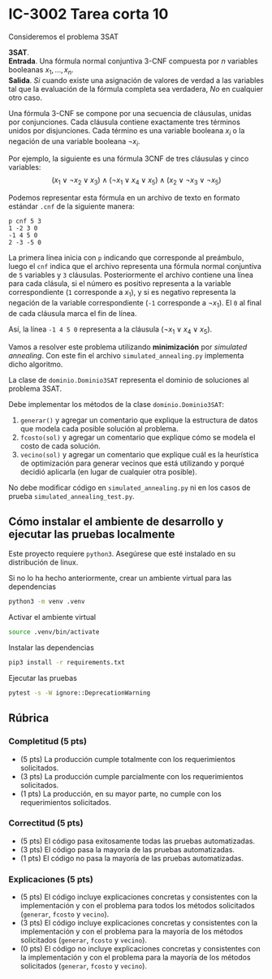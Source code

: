 # IC-3002 Tarea corta 10

Consideremos el problema 3SAT

**3SAT**.  
  **Entrada**. Una fórmula normal conjuntiva 3-CNF compuesta por $n$ variables booleanas $x_1,\dots,x_n$.  
  **Salida**. ${Si}$ cuando existe una asignación de valores de verdad a las variables tal que la evaluación de la fórmula completa sea verdadera, ${No}$ en cualquier otro caso.  

Una fórmula 3-CNF se compone por una secuencia de cláusulas, unidas por conjunciones. Cada cláusula contiene exactamente tres términos unidos por disjunciones. Cada término es una variable booleana $x_i$ o la negación de una variable booleana $\lnot x_i$.  

Por ejemplo, la siguiente es una fórmula 3CNF de tres cláusulas y cinco variables:
$$
(x_1 \lor \lnot x_2 \lor x_3​) \land (\lnot x_1 \lor x_4 \lor x_5​) \land (x_2 \lor \lnot x_3 \lor \lnot x_5​)
$$

Podemos representar esta fórmula en un archivo de texto en formato estándar `.cnf` de la siguiente manera:

```
p cnf 5 3
1 -2 3 0
-1 4 5 0
2 -3 -5 0
```

La primera línea inicia con `p` indicando que corresponde al preámbulo, luego el `cnf` indica que el archivo representa una fórmula normal conjuntiva de `5` variables y `3` cláusulas. Posteriormente el archivo contiene una línea para cada clásula, si el número es positivo representa a la variable correspondiente (`1` corresponde a $x_1$), y si es negativo representa la negación de la variable correspondiente (`-1` corresponde a $\lnot x_1$). El `0` al final de cada cláusula marca el fin de línea.

Así, la línea `-1 4 5 0` representa a la cláusula $(\lnot x_1 \lor x_4 \lor x_5)$.

Vamos a resolver este problema utilizando **minimización** por *simulated annealing*. Con este fin el archivo `simulated_annealing.py` implementa dicho algoritmo.

La clase de `dominio.Dominio3SAT` representa el dominio de soluciones al problema 3SAT. 

Debe implementar los métodos de la clase `dominio.Dominio3SAT`:
1. `generar()` y agregar un comentario que explique la estructura de datos que modela cada posible solución al problema.
2. `fcosto(sol)` y agregar un comentario que explique cómo se modela el costo de cada solución.
3. `vecino(sol)` y agregar un comentario que explique cuál es la heurística de optimización para generar vecinos que está utilizando y porqué decidió aplicarla (en lugar de cualquier otra posible).

No debe modificar código en `simulated_annealing.py` ni en los casos de prueba `simulated_annealing_test.py`.

## Cómo instalar el ambiente de desarrollo y ejecutar las pruebas localmente

Este proyecto requiere `python3`. Asegúrese que esté instalado en su distribución de linux.

Si no lo ha hecho anteriormente, crear un ambiente virtual para las dependencias

```bash
python3 -m venv .venv
```

Activar el ambiente virtual

```bash
source .venv/bin/activate
```

Instalar las dependencias

```bash
pip3 install -r requirements.txt
```

Ejecutar las pruebas

```bash
pytest -s -W ignore::DeprecationWarning
```

## Rúbrica

### Completitud (5 pts)

* (5 pts) La producción cumple totalmente con los requerimientos solicitados.
* (3 pts) La producción cumple parcialmente con los requerimientos solicitados.
* (1 pts) La producción, en su mayor parte, no cumple con los requerimientos solicitados.

### Correctitud (5 pts)

* (5 pts) El código pasa exitosamente todas las pruebas automatizadas.
* (3 pts) El código pasa la mayoría de las pruebas automatizadas.
* (1 pts) El código no pasa la mayoría de las pruebas automatizadas.

### Explicaciones (5 pts)

* (5 pts) El código incluye explicaciones concretas y consistentes con la implementación y con el problema para todos los métodos solicitados (`generar`, `fcosto` y `vecino`).
* (3 pts) El código incluye explicaciones concretas y consistentes con la implementación y con el problema para la mayoría de los métodos solicitados (`generar`, `fcosto` y `vecino`).
* (0 pts) El código no incluye explicaciones concretas y consistentes con la implementación y con el problema para la mayoría de los métodos solicitados (`generar`, `fcosto` y `vecino`).
